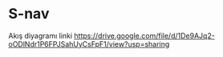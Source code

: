 # S-nav
Akış diyagramı linki https://drive.google.com/file/d/1De9AJq2-oODlNdr1P6FPJSahUyCsFpF1/view?usp=sharing
